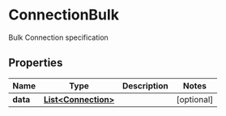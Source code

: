 

# ConnectionBulk

Bulk Connection specification

## Properties

| Name | Type | Description | Notes |
|------------ | ------------- | ------------- | -------------|
|**data** | [**List&lt;Connection&gt;**](Connection.md) |  |  [optional] |



